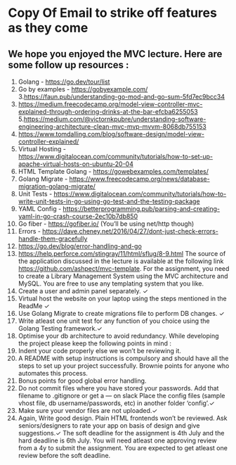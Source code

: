 # Copy Of Email to strike off features as they come
## We hope you enjoyed the MVC lecture. Here are some follow up resources :
1. Golang - https://go.dev/tour/list
2. Go by examples - https://gobyexample.com/
3.https://faun.pub/understanding-go-mod-and-go-sum-5fd7ec9bcc34
4. https://medium.freecodecamp.org/model-view-controller-mvc-explained-through-ordering-drinks-at-the-bar-efcba6255053
5.https://medium.com/@victornkpubre/understanding-software-engineering-architecture-clean-mvc-mvp-mvvm-8068db755153
6. https://www.tomdalling.com/blog/software-design/model-view-controller-explained/
7. Virtual Hosting - https://www.digitalocean.com/community/tutorials/how-to-set-up-apache-virtual-hosts-on-ubuntu-20-04
8. HTML Template Golang - https://gowebexamples.com/templates/
9. Golang Migrate - https://www.freecodecamp.org/news/database-migration-golang-migrate/
10. Unit Tests - https://www.digitalocean.com/community/tutorials/how-to-write-unit-tests-in-go-using-go-test-and-the-testing-package
11. YAML Config - https://betterprogramming.pub/parsing-and-creating-yaml-in-go-crash-course-2ec10b7db850
12. Go fiber - https://gofiber.io/ (You’ll be using net/http though)
13. Errors - https://dave.cheney.net/2016/04/27/dont-just-check-errors-handle-them-gracefully
14. https://go.dev/blog/error-handling-and-go
15. https://help.perforce.com/stingray/11/html/sflug/8-9.html
The source of the application discussed in the lecture is available at the following link https://github.com/ashpect/mvc-template. For the assignment, you need to create a Library Management System using the MVC architecture and MySQL. You are free to use any templating system that you like.
1. Create a user and admin panel separately. &#10003;
2. Virtual host the website on your laptop using the steps mentioned in the ReadMe &#10003;
3. Use Golang Migrate to create migrations file to perform DB changes. &#10003;
4. Write atleast one unit test for any function of you choice using the Golang Testing framework.&#10003;
5. Optimise your db architecture to avoid redundancy. 
While developing the project please keep the following points in mind :
1. Indent your code properly else we won’t be reviewing it. 
2. A README with setup instructions is compulsory and should have all the steps to set up your project successfully. Brownie points for anyone who automates this process. 
3. Bonus points for good global error handling.
4. Do not commit files where you have stored your passwords. Add that filename to .gitignore or get a — on slack
Place the config files (sample vhost file, db username/passwords, etc) in another folder ‘config’.&#10003;
5. Make sure your vendor files are not uploaded.&#10003;
6. Again, Write good design. Plain HTML frontends won’t be reviewed. Ask seniors/designers to rate your app on basis of design and give suggestions.&#10003;
The soft deadline for the assignment is 4th July and the hard deadline is 6th July. You will need atleast one approving review from a 4y to submit the assignment. You are expected to get atleast one review before the soft deadline.
